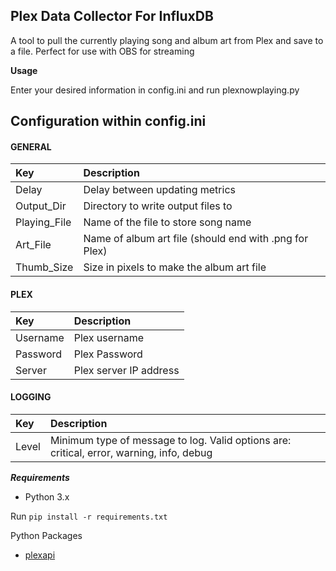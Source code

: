 **Plex Data Collector For InfluxDB**
------------------------------

A tool to pull the currently playing song and album art from Plex and save to a file.  Perfect for use with OBS for streaming 

**Usage**

Enter your desired information in config.ini and run plexnowplaying.py

## Configuration within config.ini

#### GENERAL
|Key            |Description                                                                                                         |
|:--------------|:-------------------------------------------------------------------------------------------------------------------|
|Delay          |Delay between updating metrics                                                                                      |
|Output_Dir     |Directory to write output files to                                                                                  |
|Playing_File   |Name of the file to store song name                                                                                 |
|Art_File       |Name of album art file (should end with .png for Plex)                                                              |
|Thumb_Size     |Size in pixels to make the album art file                                                                           |                                                                                            |
#### PLEX
|Key            |Description                                                                                                         |
|:--------------|:-------------------------------------------------------------------------------------------------------------------|
|Username       |Plex username                                                                                                       |
|Password       |Plex Password                                                                                                       |
|Server         |Plex server IP address                                                     |
#### LOGGING
|Key            |Description                                                                                                         |
|:--------------|:-------------------------------------------------------------------------------------------------------------------|
|Level          |Minimum type of message to log.  Valid options are: critical, error, warning, info, debug                           |


***Requirements***

* Python 3.x

Run `pip install -r requirements.txt`

Python Packages
* [plexapi](https://pypi.org/project/PlexAPI/)


